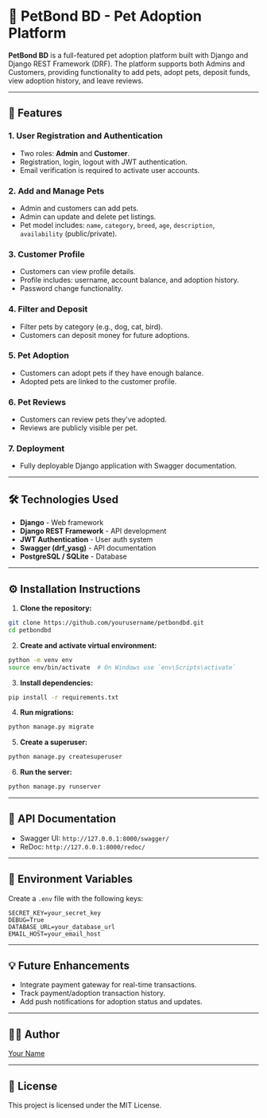 # 🐾 PetBond BD - Pet Adoption Platform

**PetBond BD** is a full-featured pet adoption platform built with Django and Django REST Framework (DRF). The platform supports both Admins and Customers, providing functionality to add pets, adopt pets, deposit funds, view adoption history, and leave reviews.

---

## 🚀 Features

### 1. User Registration and Authentication
- Two roles: **Admin** and **Customer**.
- Registration, login, logout with JWT authentication.
- Email verification is required to activate user accounts.

### 2. Add and Manage Pets
- Admin and customers can add pets.
- Admin can update and delete pet listings.
- Pet model includes: `name`, `category`, `breed`, `age`, `description`, `availability` (public/private).

### 3. Customer Profile
- Customers can view profile details.
- Profile includes: username, account balance, and adoption history.
- Password change functionality.

### 4. Filter and Deposit
- Filter pets by category (e.g., dog, cat, bird).
- Customers can deposit money for future adoptions.

### 5. Pet Adoption
- Customers can adopt pets if they have enough balance.
- Adopted pets are linked to the customer profile.

### 6. Pet Reviews
- Customers can review pets they've adopted.
- Reviews are publicly visible per pet.

### 7. Deployment
- Fully deployable Django application with Swagger documentation.

---

## 🛠 Technologies Used

- **Django** - Web framework
- **Django REST Framework** - API development
- **JWT Authentication** - User auth system
- **Swagger (drf_yasg)** - API documentation
- **PostgreSQL / SQLite** - Database

---

## ⚙️ Installation Instructions

1. **Clone the repository:**
```bash
git clone https://github.com/yourusername/petbondbd.git
cd petbondbd
```

2. **Create and activate virtual environment:**
```bash
python -m venv env
source env/bin/activate  # On Windows use `env\Scripts\activate`
```

3. **Install dependencies:**
```bash
pip install -r requirements.txt
```

4. **Run migrations:**
```bash
python manage.py migrate
```

5. **Create a superuser:**
```bash
python manage.py createsuperuser
```

6. **Run the server:**
```bash
python manage.py runserver
```

---

## 📄 API Documentation

- Swagger UI: `http://127.0.0.1:8000/swagger/`
- ReDoc: `http://127.0.0.1:8000/redoc/`

---

## 🔐 Environment Variables

Create a `.env` file with the following keys:
```env
SECRET_KEY=your_secret_key
DEBUG=True
DATABASE_URL=your_database_url
EMAIL_HOST=your_email_host
```

---

## 💡 Future Enhancements

- Integrate payment gateway for real-time transactions.
- Track payment/adoption transaction history.
- Add push notifications for adoption status and updates.

---

## 🧑‍💻 Author
[Your Name](https://github.com/yourusername)

---

## 📄 License
This project is licensed under the MIT License.

